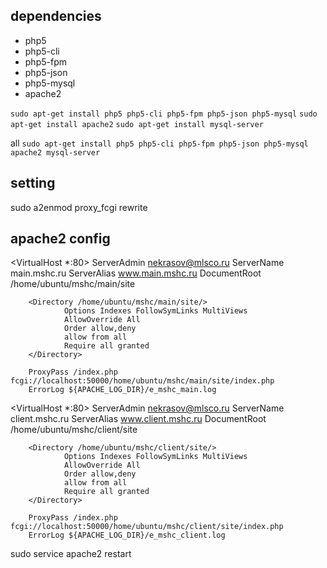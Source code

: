 ## dependencies

- php5
- php5-cli
- php5-fpm
- php5-json
- php5-mysql
- apache2

`sudo apt-get install php5 php5-cli php5-fpm php5-json php5-mysql`
`sudo apt-get install apache2`
`sudo apt-get install mysql-server`

all
`sudo apt-get install php5 php5-cli php5-fpm php5-json php5-mysql apache2 mysql-server`


## setting
sudo a2enmod proxy_fcgi rewrite


## apache2 config
<VirtualHost *:80>
        ServerAdmin nekrasov@mlsco.ru
        ServerName main.mshc.ru
        ServerAlias www.main.mshc.ru
        DocumentRoot /home/ubuntu/mshc/main/site

        <Directory /home/ubuntu/mshc/main/site/>
                Options Indexes FollowSymLinks MultiViews
                AllowOverride All
                Order allow,deny
                allow from all
                Require all granted
        </Directory>

        ProxyPass /index.php fcgi://localhost:50000/home/ubuntu/mshc/main/site/index.php
        ErrorLog ${APACHE_LOG_DIR}/e_mshc_main.log
</VirtualHost>

<VirtualHost *:80>
        ServerAdmin nekrasov@mlsco.ru
        ServerName client.mshc.ru
        ServerAlias www.client.mshc.ru
        DocumentRoot /home/ubuntu/mshc/client/site

        <Directory /home/ubuntu/mshc/client/site/>
                Options Indexes FollowSymLinks MultiViews
                AllowOverride All
                Order allow,deny
                allow from all
                Require all granted
        </Directory>

        ProxyPass /index.php fcgi://localhost:50000/home/ubuntu/mshc/client/site/index.php
        ErrorLog ${APACHE_LOG_DIR}/e_mshc_client.log
</VirtualHost>



sudo service apache2 restart
